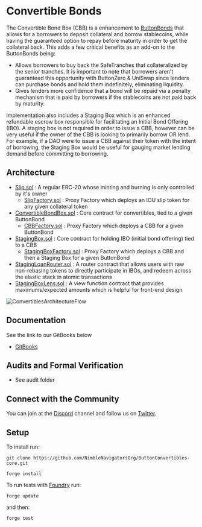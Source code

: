 # Convertible Bonds

The Convertible Bond Box (CBB) is a enhancement to [ButtonBonds](https://github.com/buttonwood-protocol/tranche) that allows for a borrowers to deposit collateral and borrow stablecoins, while having the guaranteed option to repay before maturity in order to get the collateral back. This adds a few critical benefits as an add-on to the ButtonBonds being:

- Allows borrowers to buy back the SafeTranches that collateralized by the senior tranches. It is important to note that borrowers aren't guaranteed this opportunity with ButtonZero & UniSwap since lenders can purchase bonds and hold them indefinitely, eliminating liquidity.
- Gives lenders more confidence that a bond will be repaid via a penalty mechanism that is paid by borrowers if the stablecoins are not paid back by maturity.

Implementation also includes a Staging Box which is an enhanced refundable escrow box responsible for facilitating an Initial Bond Offering (IBO). A staging box is not required in order to issue a CBB, however can be very useful if the owner of the CBB is looking to primarily borrow OR lend. For example, if a DAO were to issue a CBB against their token with the intent of borrowing, the Staging Box would be useful for gauging market lending demand before committing to borrowing.

## Architecture
- [Slip.sol](https://github.com/NimbleNavigatorsOrg/Forge-Lending-Box/blob/main/src/contracts/Slip.sol) : A regular ERC-20 whose minting and burning is only controlled by it's owner
  - [SlipFactory.sol](https://github.com/NimbleNavigatorsOrg/Forge-Lending-Box/blob/main/src/contracts/SlipFactory.sol) : Proxy Factory which deploys an IOU slip token for any given collateral token
- [ConvertibleBondBox.sol](https://github.com/NimbleNavigatorsOrg/Forge-Lending-Box/blob/main/src/contracts/ConvertibleBondBox.sol) : Core contract for convertibles, tied to a given ButtonBond
  - [CBBFactory.sol](https://github.com/NimbleNavigatorsOrg/Forge-Lending-Box/blob/main/src/contracts/CBBFactory.sol) : Proxy Factory which deploys a CBB for a given ButtonBond
- [StagingBox.sol](https://github.com/NimbleNavigatorsOrg/Forge-Lending-Box/blob/main/src/contracts/StagingBox.sol) : Core contract for holding IBO (initial bond offering) tied to a CBB
  - [StagingBoxFactory.sol](https://github.com/NimbleNavigatorsOrg/Forge-Lending-Box/blob/main/src/contracts/StagingBoxFactory.sol) : Proxy Factory which deploys a CBB and then a Staging Box for a given ButtonBond
- [StagingLoanRouter.sol](https://github.com/NimbleNavigatorsOrg/Forge-Lending-Box/blob/main/src/contracts/StagingLoanRouter.sol) : A router contract that allows users with raw non-rebasing tokens to directly participate in IBOs, and redeem across the elastic stack in atomic transactions
- [StagingBoxLens.sol](https://github.com/NimbleNavigatorsOrg/Forge-Lending-Box/blob/main/src/contracts/StagingBoxLens.sol) : A view function contract that provides maximums/expected amounts which is helpful for front-end design

![ConvertiblesArchitectureFlow](https://user-images.githubusercontent.com/92934445/178622965-cf9f8292-9579-4dc6-a238-bb0b236f350e.jpg)


## Documentation
See the link to our GitBooks below

- [GitBooks](https://nimblenavigators.gitbook.io/hourglass/)

## Audits and Formal Verification
- See audit folder

## Connect with the Community
You can join at the [Discord](https://discord.gg/DGWD2Sms) channel and follow us on [Twitter](https://twitter.com/nimblenavis).

## Setup

To install run:
```
git clone https://github.com/NimbleNavigatorsOrg/ButtonConvertibles-core.git

forge install
```

To run tests with [Foundry](https://github.com/foundry-rs/foundry) run:

```
forge update
```
and then:
```
forge test
```
